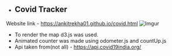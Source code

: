 * ## Covid Tracker 
Website link - https://ankitrekha01.github.io/covid.html
![Imgur](https://i.imgur.com/tYoq0vk.jpg)

* To render the map d3.js was used.
* Animated counter was made using odometer.js and countUp.js
* Api taken from(not all) - https://api.covid19india.org/
